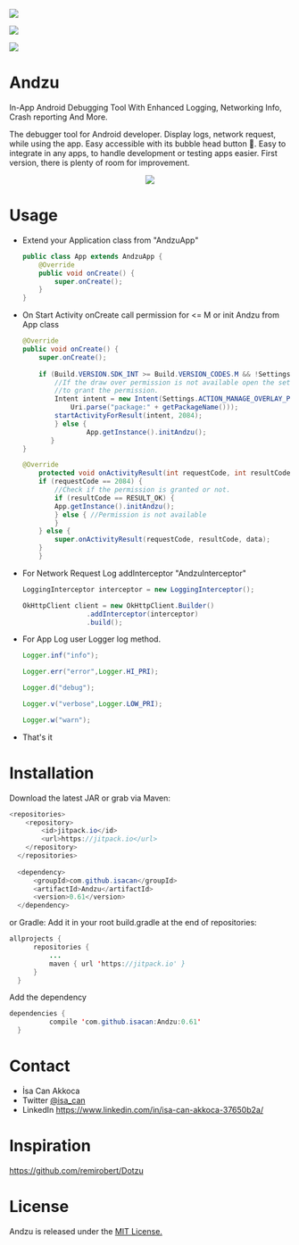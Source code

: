 [![](https://jitpack.io/v/isacan/Andzu.svg)](https://jitpack.io/#isacan/Andzu)

[![](https://camo.githubusercontent.com/d0e25b09a82bc4bfde9f1e048a092752eebbb4f3/68747470733a2f2f696d672e736869656c64732e696f2f62616467652f6c6963656e73652d4d49542d626c75652e7376673f7374796c653d666c6174)](https://github.com/isacan/Andzu/blob/master/LICENSE)

[![](https://img.shields.io/badge/Android%20Arsenal-Andzu-orange.svg?style=flat)](https://android-arsenal.com/details/1/5620)

# Andzu
In-App Android Debugging Tool With Enhanced Logging, Networking Info, Crash reporting And More.

The debugger tool for Android developer. Display logs, network request,  while using the app. Easy accessible with its bubble head button :radio_button:. Easy to integrate in any apps, to handle development or testing apps easier. First version, there is plenty of room for improvement.

<p align="center">
 <img src="https://media.giphy.com/media/PbGjfYclH0hry/giphy.gif">
</p>

# Usage

- Extend your Application class from "AndzuApp"
    ```java
    public class App extends AndzuApp {
        @Override
        public void onCreate() {
            super.onCreate();
        }
    }
    ```
- On Start Activity onCreate call permission for <= M or init Andzu from App class
    ```java
	@Override
	public void onCreate() {
	    super.onCreate();
	    
	    if (Build.VERSION.SDK_INT >= Build.VERSION_CODES.M && !Settings.canDrawOverlays(this)) {
		    //If the draw over permission is not available open the settings screen
		    //to grant the permission.
		    Intent intent = new Intent(Settings.ACTION_MANAGE_OVERLAY_PERMISSION,
			    Uri.parse("package:" + getPackageName()));
		    startActivityForResult(intent, 2084);
            } else {
            	    App.getInstance().initAndzu();
           }
	}
	
	@Override
        protected void onActivityResult(int requestCode, int resultCode, Intent data) {
		if (requestCode == 2084) {
		    //Check if the permission is granted or not.
		    if (resultCode == RESULT_OK) {
			App.getInstance().initAndzu();
		    } else { //Permission is not available
		    }
		} else {
		    super.onActivityResult(requestCode, resultCode, data);
		}
        }
    ```
- For Network Request Log addInterceptor "AndzuInterceptor"
    ```java
    LoggingInterceptor interceptor = new LoggingInterceptor();

    OkHttpClient client = new OkHttpClient.Builder()
                    .addInterceptor(interceptor)
                    .build();
    ```
- For App Log user Logger log method.
    ```java
    Logger.inf("info");

    Logger.err("error",Logger.HI_PRI);

    Logger.d("debug");

    Logger.v("verbose",Logger.LOW_PRI);

    Logger.w("warn");
    ```
- That's it

# Installation

Download the latest JAR or grab via Maven:
  ```java
  <repositories>
      <repository>
          <id>jitpack.io</id>
          <url>https://jitpack.io</url>
      </repository>
    </repositories>
    
    <dependency>
	    <groupId>com.github.isacan</groupId>
	    <artifactId>Andzu</artifactId>
	    <version>0.61</version>
	</dependency>
  ```  
or Gradle:
Add it in your root build.gradle at the end of repositories:
  ```java
  allprojects {
		repositories {
			...
			maven { url 'https://jitpack.io' }
		}
	}
  ```
  Add the dependency
  ```java
  dependencies {
	        compile 'com.github.isacan:Andzu:0.61'
	}
  ```
 
# Contact
 - İsa Can Akkoca
 - Twitter [@isa_can](https://twitter.com/isa_can)
 - LinkedIn https://www.linkedin.com/in/isa-can-akkoca-37650b2a/
 
 
# Inspiration 
https://github.com/remirobert/Dotzu
 
# License
Andzu is released under the [MIT License.](https://opensource.org/licenses/MIT)

 
